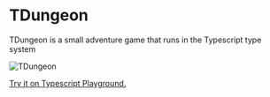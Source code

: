 # TDungeon

TDungeon is a small adventure game that runs in the Typescript type system

![TDungeon](https://user-images.githubusercontent.com/33676/191595565-407785f4-0112-4f2b-8758-840d6395511d.gif)

[Try it on Typescript Playground.](https://www.typescriptlang.org/play?noErrorTruncation=true#code/FASwtgDg9gTgLgAjgTwgUwQbwQOTQdwHEBDMNAGgQEEBjRAXwQDMYowEAiOAEwFcA7AOZoo-DgG5gwAPTSEACSgA3NDATLVCAAYkyAZTjE4aLUigJhiAM6H4absBToEutAaMYAvLgKupshAAVczBiAGsMYgQwDUpeKww4AAsMLVo4Uyc0GTkshAM0CAAmBG90gB5Xd2NKAHIAGzQmOFqAPhyEAHl+INQ3GhgQCEQABXriZEFWAW44hIQAYU6cQIAlToAZBABqfJGqBYBRMwQrJKh8JBSEYl44KBo2CEbjZlgbpWIQcYAjRpu6CBRFYOgAKABqegWUG4GHw33qp3Ol1u90ekBeGCY72IgOBNzubCMIBoxHq9WQAEopEA)
